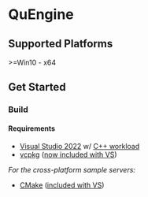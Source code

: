 # QuEngine

## Supported Platforms
\>=Win10 - x64

## Get Started
### Build
#### Requirements
- [Visual Studio 2022](https://visualstudio.microsoft.com/) w/ [C++ workload](https://learn.microsoft.com/cpp/build/vscpp-step-0-installation)
- [vcpkg](https://vcpkg.io) ([now included with VS](https://devblogs.microsoft.com/cppblog/vcpkg-is-now-included-with-visual-studio/))

*For the cross-platform sample servers:*
- [CMake](https://cmake.org/) ([included with VS](https://learn.microsoft.com/cpp/build/cmake-projects-in-visual-studio))
